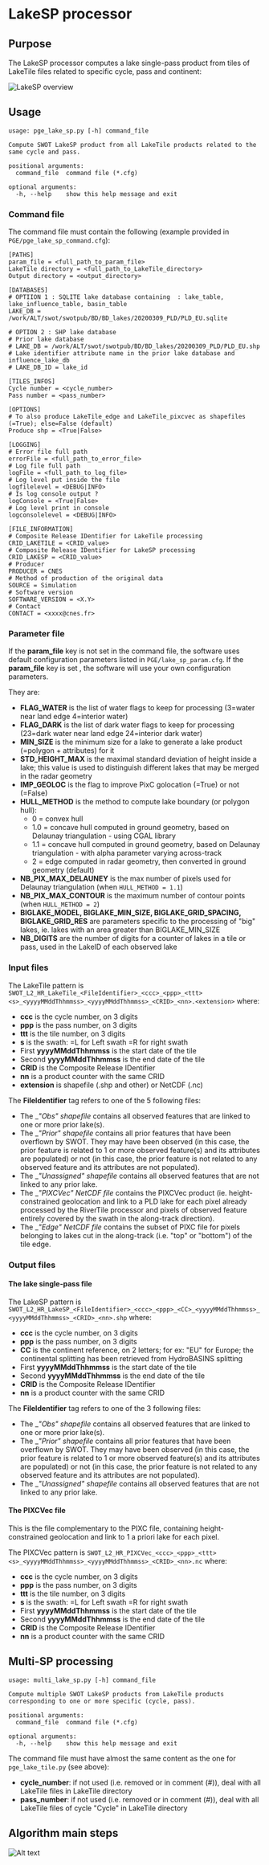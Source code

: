 # LakeSP processor

## Purpose
The LakeSP processor computes a lake single-pass product from tiles of LakeTile files related to specific cycle, pass and continent:

![LakeSP overview](overview_lake_sp.png)

## Usage
```
usage: pge_lake_sp.py [-h] command_file

Compute SWOT LakeSP product from all LakeTile products related to the same cycle and pass.

positional arguments:
  command_file  command file (*.cfg)

optional arguments:
  -h, --help    show this help message and exit
```

### Command file
The command file must contain the following (example provided in ```PGE/pge_lake_sp_command.cfg```):
```
[PATHS]
param_file = <full_path_to_param_file>
LakeTile directory = <full_path_to_LakeTile_directory>
Output directory = <output_directory>

[DATABASES]
# OPTIION 1 : SQLITE lake database containing  : lake_table, lake_influence_table, basin_table
LAKE_DB = /work/ALT/swot/swotpub/BD/BD_lakes/20200309_PLD/PLD_EU.sqlite

# OPTION 2 : SHP lake database
# Prior lake database
# LAKE_DB = /work/ALT/swot/swotpub/BD/BD_lakes/20200309_PLD/PLD_EU.shp
# Lake identifier attribute name in the prior lake database and influence_lake_db
# LAKE_DB_ID = lake_id

[TILES_INFOS]
Cycle number = <cycle_number>
Pass number = <pass_number>

[OPTIONS]
# To also produce LakeTile_edge and LakeTile_pixcvec as shapefiles (=True); else=False (default)
Produce shp = <True|False>

[LOGGING]
# Error file full path
errorFile = <full_path_to_error_file>
# Log file full path
logFile = <full_path_to_log_file>
# Log level put inside the file
logfilelevel = <DEBUG|INFO>
# Is log console output ?
logConsole = <True|False>
# Log level print in console
logconsolelevel = <DEBUG|INFO>

[FILE_INFORMATION]
# Composite Release IDentifier for LakeTile processing
CRID_LAKETILE = <CRID_value>
# Composite Release IDentifier for LakeSP processing
CRID_LAKESP = <CRID_value>
# Producer
PRODUCER = CNES
# Method of production of the original data
SOURCE = Simulation
# Software version
SOFTWARE_VERSION = <X.Y>
# Contact
CONTACT = <xxxx@cnes.fr>
```

### Parameter file
If the __param_file__ key is not set in the command file, the software uses default configuration parameters listed in ```PGE/lake_sp_param.cfg```. If the __param_file__ key is set , the software will use your own configuration parameters.

They are:
* __FLAG_WATER__ is the list of water flags to keep for processing (3=water near land edge  4=interior water)
* __FLAG_DARK__ is the list of dark water flags to keep for processing (23=dark water near land edge  24=interior dark water)
* __MIN_SIZE__ is the minimum size for a lake to generate a lake product (=polygon + attributes) for it
* __STD_HEIGHT_MAX__ is the maximal standard deviation of height inside a lake; this value is used to distinguish different lakes that may be merged in the radar geometry
* __IMP_GEOLOC__ is the flag to improve PixC golocation (=True) or not (=False)
* __HULL_METHOD__ is the method to compute lake boundary (or polygon hull): 
  * 0 = convex hull
  * 1.0 = concave hull computed in ground geometry, based on Delaunay triangulation - using CGAL library 
  * 1.1 = concave hull computed in ground geometry, based on Delaunay triangulation - with alpha parameter varying across-track
  * 2 = edge computed in radar geometry, then converted in ground geometry (default)
* __NB_PIX_MAX_DELAUNEY__ is the max number of pixels used for Delaunay triangulation (when ```HULL_METHOD = 1.1```)
* __NB_PIX_MAX_CONTOUR__ is the maximum number of contour points (when ```HULL_METHOD = 2```)
* __BIGLAKE_MODEL, BIGLAKE_MIN_SIZE, BIGLAKE_GRID_SPACING, BIGLAKE_GRID_RES__ are parameters specific to the processing of "big" lakes, ie. lakes with an area greater than BIGLAKE_MIN_SIZE
* __NB_DIGITS__ are the number of digits for a counter of lakes in a tile or pass, used in the LakeID of each observed lake

### Input files
The LakeTile pattern is ```SWOT_L2_HR_LakeTile_<FileIdentifier>_<ccc>_<ppp>_<ttt><s>_<yyyyMMddThhmmss>_<yyyyMMddThhmmss>_<CRID>_<nn>.<extension>``` where:
* __ccc__ is the cycle number, on 3 digits
* __ppp__ is the pass number, on 3 digits
* __ttt__ is the tile number, on 3 digits
* __s__ is the swath: =L for Left swath =R for right swath
* First __yyyyMMddThhmmss__ is the start date of the tile
* Second __yyyyMMddThhmmss__ is the end date of the tile
* __CRID__ is the Composite Release IDentifier
* __nn__ is a product counter with the same CRID
* __extension__ is shapefile (.shp and other) or NetCDF (.nc)

The __FileIdentifier__ tag refers to one of the 5 following files:
* The __"_Obs" shapefile__ contains all observed features that are linked to one or more prior lake(s).
* The __"_Prior" shapefile__ contains all prior features that have been overflown by SWOT. They may have been observed (in this case, the prior feature is related to 1 or more observed feature(s) and its attributes are populated) or not (in this case, the prior feature is not related to any observed feature and its attributes are not populated).
* The __"_Unassigned" shapefile__ contains all observed features that are not linked to any prior lake.
* The __"_PIXCVec" NetCDF file__ contains the PIXCVec product (ie. height-constrained geolocation and link to a PLD lake for each pixel already processed by the RiverTile processor and pixels of observed feature entirely covered by the swath in the along-track direction).
* The __"_Edge" NetCDF file__ contains the subset of PIXC file for pixels belonging to lakes cut in the along-track (i.e. "top" or "bottom") of the tile edge.

### Output files

#### The lake single-pass file
The LakeSP pattern is ```SWOT_L2_HR_LakeSP_<FileIdentifier>_<ccc>_<ppp>_<CC>_<yyyyMMddThhmmss>_<yyyyMMddThhmmss>_<CRID>_<nn>.shp``` where:
* __ccc__ is the cycle number, on 3 digits
* __ppp__ is the pass number, on 3 digits
* __CC__ is the continent reference, on 2 letters; for ex: "EU" for Europe; the continental splitting has been retrieved from HydroBASINS splitting
* First __yyyyMMddThhmmss__ is the start date of the tile
* Second __yyyyMMddThhmmss__ is the end date of the tile
* __CRID__ is the Composite Release IDentifier
* __nn__ is a product counter with the same CRID

The __FileIdentifier__ tag refers to one of the 3 following files:
* The __"_Obs" shapefile__ contains all observed features that are linked to one or more prior lake(s).
* The __"_Prior" shapefile__ contains all prior features that have been overflown by SWOT. They may have been observed (in this case, the prior feature is related to 1 or more observed feature(s) and its attributes are populated) or not (in this case, the prior feature is not related to any observed feature and its attributes are not populated).
* The __"_Unassigned" shapefile__ contains all observed features that are not linked to any prior lake.

#### The PIXCVec file
This is the file complementary to the PIXC file, containing height-constrained geolocation and link to 1 a priori lake for each pixel.

The PIXCVec pattern is ```SWOT_L2_HR_PIXCVec_<ccc>_<ppp>_<ttt><s>_<yyyyMMddThhmmss>_<yyyyMMddThhmmss>_<CRID>_<nn>.nc``` where:
* __ccc__ is the cycle number, on 3 digits
* __ppp__ is the pass number, on 3 digits
* __ttt__ is the tile number, on 3 digits
* __s__ is the swath: =L for Left swath =R for right swath
* First __yyyyMMddThhmmss__ is the start date of the tile
* Second __yyyyMMddThhmmss__ is the end date of the tile
* __CRID__ is the Composite Release IDentifier
* __nn__ is a product counter with the same CRID

## Multi-SP processing
```
usage: multi_lake_sp.py [-h] command_file

Compute multiple SWOT LakeSP products from LakeTile products corresponding to one or more specific (cycle, pass).

positional arguments:
  command_file  command file (*.cfg)

optional arguments:
  -h, --help    show this help message and exit
```

The command file must have almost the same content as the one for ```pge_lake_tile.py``` (see above):
* __cycle_number__: if not used (i.e. removed or in comment (#)), deal with all LakeTile files in LakeTile directory
* __pass_number__: if not used (i.e. removed or in comment (#)), deal with all LakeTile files of cycle "Cycle" in LakeTile directory

## Algorithm main steps

![Alt text](workflowGitlab_lake_sp.png?raw=true "Workflow diagram")
